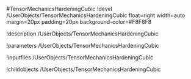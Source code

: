 <!-- MOOSE Object Documentation Stub: Remove this when content is added. -->
#TensorMechanicsHardeningCubic
!devel /UserObjects/TensorMechanicsHardeningCubic float=right width=auto margin=20px padding=20px background-color=#F8F8F8

!description /UserObjects/TensorMechanicsHardeningCubic

!parameters /UserObjects/TensorMechanicsHardeningCubic

!inputfiles /UserObjects/TensorMechanicsHardeningCubic

!childobjects /UserObjects/TensorMechanicsHardeningCubic
